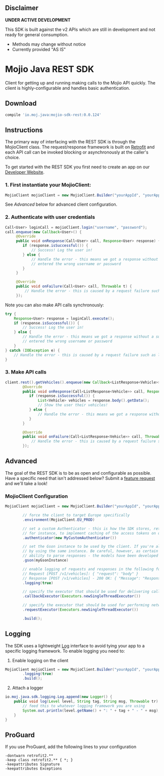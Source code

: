 ## Disclaimer ##
**UNDER ACTIVE DEVELOPMENT**

This SDK is built against the v2 APIs which are still in development and not ready for general consumption.

* Methods may change without notice
* Currently provided "AS IS"

# Mojio Java REST SDK #

Client for getting up and running making calls to the Mojio API quickly. The client is highly-configurable
and handles basic authentication.

## Download ##
```gradle
compile 'io.moj.java:mojio-sdk-rest:0.0.124'
```

## Instructions ##

The primary way of interfacing with the REST SDK is through the MojioClient class. The request/response framework
is built on [Retrofit](http://square.github.io/retrofit/) and each API call can be invoked blocking or
asynchronously at the caller's choice.

To get started with the REST SDK you first need to create an app on our [Developer Website](http://developer.moj.io/).

### 1. First instantiate your MojioClient: ###
```java
MojioClient mojioClient = new MojioClient.Builder("yourAppId", "yourAppSecret").build();
```

See *Advanced* below for advanced client configuration.

### 2. Authenticate with user credentials ###
```java
Call<User> loginCall = mojioClient.login("username", "password");
call.enqueue(new Callback<User>() {
     @Override
     public void onResponse(Call<User> call, Response<User> response) {
        if (response.isSuccessful()) {
            // Success! Log the user in!
        } else {
            // Handle the error - this means we got a response without a success code. The user probably
            // entered the wrong username or password
        }
     }

     @Override
     public void onFailure(Call<User> call, Throwable t) {
         // Handle the error - this is caused by a request failure such as loss of network connectivity
     });
```
Note you can also make API calls synchronously:
```java
try {
    Response<User> response = loginCall.execute();
    if (response.isSuccessful()) {
        // Success! Log the user in!
    } else {
        // Handle the error - this means we got a response without a success code. The user probably
        // entered the wrong username or password
    }
} catch (IOException e) {
    // Handle the error - this is caused by a request failure such as loss of network connectivity
}
```

### 3. Make API calls ###
```java
client.rest().getVehicles().enqueue(new Callback<ListResponse<Vehicle>>() {
        @Override
        public void onResponse(Call<ListResponse<Vehicle>> call, Response<ListResponse<Vehicle>> response) {
           if (response.isSuccessful()) {
               List<Vehicle> vehicles = response.body().getData();
               // Show the user their vehicles!
           } else {
               // Handle the error - this means we got a response without a success code. Are you logged in?
           }
        }

        @Override
        public void onFailure(Call<ListResponse<Vehicle>> call, Throwable t) {
            // Handle the error - this is caused by a request failure such as loss of network connectivity
        });
```

## Advanced ##
The goal of the REST SDK is to be as open and configurable as possible. Have a specific need that isn't addressed below?
Submit a [feature request](https://github.com/mojio/mojio-java-sdk/issues) and we'll take a look!

### MojioClient Configuration ###
```java
MojioClient mojioClient = new MojioClient.Builder("yourAppId", "yourAppSecret")

        // force the client to target Europe specifically
        .environment(MojioClient.EU_PROD)

        // set a custom Authenticator - this is how the SDK stores, retrieves, and refreshes access tokens. Use this,
        // for instance, to implement caching of the access tokens on disk instead of in-memory
        .authenticator(new MyCustomAuthenticator())

        // set the Gson instance to be used by the client. If you're already using Gson this lets you save memory
        // by using the same instance. Be careful, however, as certain Gson configurations may interfere the SDK's
        // ability to parse responses - the models have been developed to be parsable with a default new Gson() instance.
        .gson(myGsonInstance)

        // enable logging of requests and responses in the following format. This is disabled by default.
        // Request [POST /v1/vehicles]: { "request": "body" }
        // Response [POST /v1/vehicles] - 200 OK: { "Message": "Response" }
        .logging(true)

        // specify the executor that should be used for delivering callbacks
        .callbackExecutor(Executors.newSingleThreadExecutor())

        // specify the executor that should be used for performing network requests
        .requestExecutor(Executors.newSingleThreadExecutor())

        .build();

```

## Logging ##
The SDK uses a lightweight [Log](https://github.com/mojio/mojio-java-sdk/tree/develop/mojio-sdk-rest/src/main/java/io/moj/java/sdk/logging/Log.java)
interface to avoid tying your app to a specific logging framework. To enable logging you need to:

1. Enable logging on the client
```java
MojioClient mojioClient = new MojioClient.Builder("yourAppId", "yourAppSecret")
        .logging(true)
        .build();
```

2. Attach a logger
```java
io.moj.java.sdk.logging.Log.append(new Logger() {
    public void log(Level level, String tag, String msg, Throwable tr) {
        // feed this to whatever logging framework you are using
        System.out.println(level.getName() + ": " + tag + " - " + msg);
    }
}
```

## ProGuard ##

If you use ProGuard, add the following lines to your configuration
```
-dontwarn retrofit2.**
-keep class retrofit2.** { *; }
-keepattributes Signature
-keepattributes Exceptions
```
